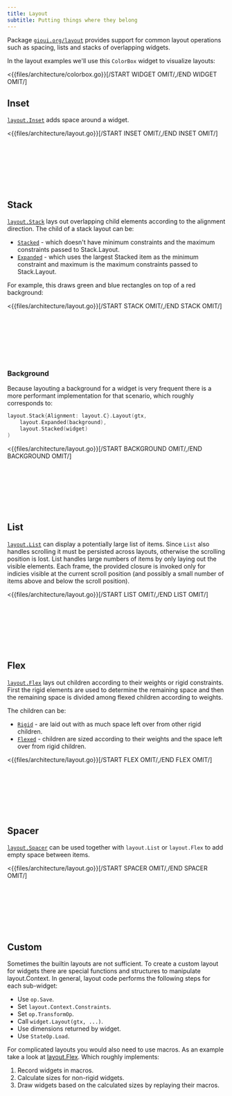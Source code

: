 ```yaml
---
title: Layout
subtitle: Putting things where they belong
---
```


Package [`gioui.org/layout`](https://gioui.org/layout) provides support for common layout operations such as spacing, lists and stacks of overlapping widgets.

In the layout examples we'll use this `ColorBox` widget to visualize layouts:

<{{files/architecture/colorbox.go}}[/START WIDGET OMIT/,/END WIDGET OMIT/]


## Inset

[`layout.Inset`](https://gioui.org/layout#Inset) adds space around a widget.

<{{files/architecture/layout.go}}[/START INSET OMIT/,/END INSET OMIT/]

<pre style="min-height: 100px" data-run="wasm" data-pkg="architecture" data-args="layout-inset" data-size="200x100"></pre>


## Stack

[`layout.Stack`](https://gioui.org/layout#Stack) lays out overlapping child elements according to the alignment direction. The child of a stack layout can be:

* [`Stacked`](https://gioui.org/layout#Stacked) - which doesn't have minimum constraints and the maximum constraints passed to Stack.Layout.
* [`Expanded`](https://gioui.org/layout#Expanded) - which uses the largest Stacked item as the minimum constraint and maximum is the maximum constraints passed to Stack.Layout.

For example, this draws green and blue rectangles on top of a red background:

<{{files/architecture/layout.go}}[/START STACK OMIT/,/END STACK OMIT/]

<pre style="min-height: 100px" data-run="wasm" data-pkg="architecture" data-args="layout-stack" data-size="400x100"></pre>

### Background

Because layouting a background for a widget is very frequent there is a more performant implementation for that scenario, which roughly corresponds to:

``` go
layout.Stack{Alignment: layout.C}.Layout(gtx,
	layout.Expanded(background),
	layout.Stacked(widget)
)
```

<{{files/architecture/layout.go}}[/START BACKGROUND OMIT/,/END BACKGROUND OMIT/]

<pre style="min-height: 100px" data-run="wasm" data-pkg="architecture" data-args="layout-background" data-size="400x100"></pre>


## List

[`layout.List`](https://gioui.org/layout#List) can display a potentially large list of items. Since `List` also handles scrolling it must be persisted across layouts, otherwise the scrolling position is lost. List handles large numbers of items by only laying out the visible elements. Each frame, the provided closure is invoked only for indicies visible at the current scroll position (and possibly a small number of items above and below the scroll position).

<{{files/architecture/layout.go}}[/START LIST OMIT/,/END LIST OMIT/]

<pre style="min-height: 100px" data-run="wasm" data-pkg="architecture" data-args="layout-list" data-size="400x100"></pre>


## Flex

[`layout.Flex`](https://gioui.org/layout#List) lays out children according to their weights or rigid constraints. First the rigid elements are used to determine the remaining space and then the remaining space is divided among flexed children according to weights.

The children can be:

* [`Rigid`](https://gioui.org/layout#Rigid) - are laid out with as much space left over from other rigid children.
* [`Flexed`](https://gioui.org/layout#Flexed) - children are sized according to their weights and the space left over from rigid children.

<{{files/architecture/layout.go}}[/START FLEX OMIT/,/END FLEX OMIT/]

<pre style="min-height: 100px" data-run="wasm" data-pkg="architecture" data-args="layout-flex" data-size="400x100"></pre>

## Spacer

[`layout.Spacer`](https://gioui.org/layout#Spacer) can be used together with `layout.List` or `layout.Flex` to add empty space between items.

<{{files/architecture/layout.go}}[/START SPACER OMIT/,/END SPACER OMIT/]

<pre style="min-height: 100px" data-run="wasm" data-pkg="architecture" data-args="layout-spacer" data-size="400x100"></pre>

## Custom

Sometimes the builtin layouts are not sufficient. To create a custom layout for widgets there are special functions and structures to manipulate layout.Context. In general, layout code performs the following steps for each sub-widget:

* Use `op.Save`.
* Set `layout.Context.Constraints`.
* Set `op.TransformOp`.
* Call `widget.Layout(gtx, ...)`.
* Use dimensions returned by widget.
* Use `StateOp.Load`.

For complicated layouts you would also need to use macros. As an example take a look at [layout.Flex](https://gioui.org/layout#Flex). Which roughly implements:

1. Record widgets in macros.
2. Calculate sizes for non-rigid widgets.
3. Draw widgets based on the calculated sizes by replaying their macros.
